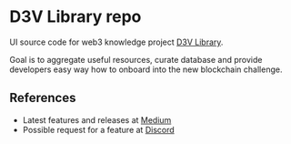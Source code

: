 # D3V Library repo

UI source code for web3 knowledge project [D3V Library](https://www.d3vlibrary.com/).

Goal is to aggregate useful resources, curate database and provide developers easy way how to onboard into the new blockchain challenge.

## References
- Latest features and releases at [Medium](https://medium.com/@michalkadan/d3v-library-ccd977daf5dc) 
- Possible request for a feature at [Discord](https://discord.gg/x8kJhxC8sz)

